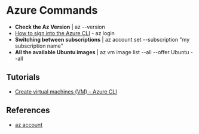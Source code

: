# Azure Commands

* **Check the Az Version** | az --version
* [How to sign into the Azure CLI](https://docs.microsoft.com/en-us/cli/azure/get-started-with-azure-cli#how-to-sign-into-the-azure-cli) - az login
* **Switching between subscriptions** | az account set --subscription "my subscription name"
* **All the available Ubuntu images** | az vm image list --all --offer Ubuntu --all

## Tutorials
* [Create virtual machines (VM) – Azure CLI](https://docs.microsoft.com/en-us/cli/azure/azure-cli-vm-tutorial)

## References
* [az account](https://docs.microsoft.com/en-us/cli/azure/account?view=azure-cli-latest)
